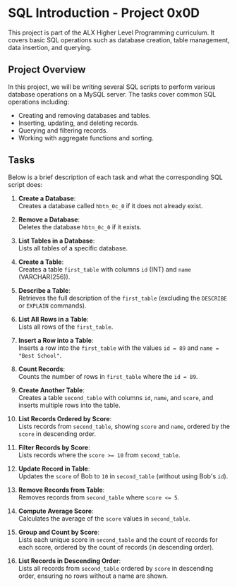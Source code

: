 # SQL Introduction - Project 0x0D

This project is part of the ALX Higher Level Programming curriculum. It covers basic SQL operations such as database creation, table management, data insertion, and querying.

## Project Overview

In this project, we will be writing several SQL scripts to perform various database operations on a MySQL server. The tasks cover common SQL operations including:
- Creating and removing databases and tables.
- Inserting, updating, and deleting records.
- Querying and filtering records.
- Working with aggregate functions and sorting.

## Tasks

Below is a brief description of each task and what the corresponding SQL script does:

1. **Create a Database**:  
   Creates a database called `hbtn_0c_0` if it does not already exist.
   
2. **Remove a Database**:  
   Deletes the database `hbtn_0c_0` if it exists.

3. **List Tables in a Database**:  
   Lists all tables of a specific database.

4. **Create a Table**:  
   Creates a table `first_table` with columns `id` (INT) and `name` (VARCHAR(256)).

5. **Describe a Table**:  
   Retrieves the full description of the `first_table` (excluding the `DESCRIBE` or `EXPLAIN` commands).

6. **List All Rows in a Table**:  
   Lists all rows of the `first_table`.

7. **Insert a Row into a Table**:  
   Inserts a row into the `first_table` with the values `id = 89` and `name = "Best School"`.

8. **Count Records**:  
   Counts the number of rows in `first_table` where the `id = 89`.

9. **Create Another Table**:  
   Creates a table `second_table` with columns `id`, `name`, and `score`, and inserts multiple rows into the table.

10. **List Records Ordered by Score**:  
    Lists records from `second_table`, showing `score` and `name`, ordered by the `score` in descending order.

11. **Filter Records by Score**:  
    Lists records where the `score >= 10` from `second_table`.

12. **Update Record in Table**:  
    Updates the `score` of Bob to `10` in `second_table` (without using Bob's `id`).

13. **Remove Records from Table**:  
    Removes records from `second_table` where `score <= 5`.

14. **Compute Average Score**:  
    Calculates the average of the `score` values in `second_table`.

15. **Group and Count by Score**:  
    Lists each unique score in `second_table` and the count of records for each score, ordered by the count of records (in descending order).

16. **List Records in Descending Order**:  
    Lists all records from `second_table` ordered by `score` in descending order, ensuring no rows without a name are shown.
